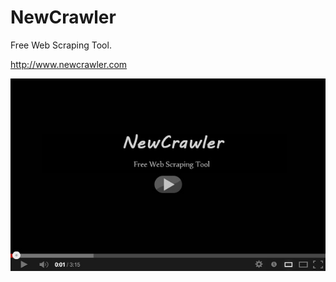 # NewCrawler

Free Web Scraping Tool.

http://www.newcrawler.com


[![ScreenShot](https://raw.githubusercontent.com/speed/resources/master/images/NewCrawler_Video.jpg)](http://video.newcrawler.com/newcrawler_v2.2.mp4)


